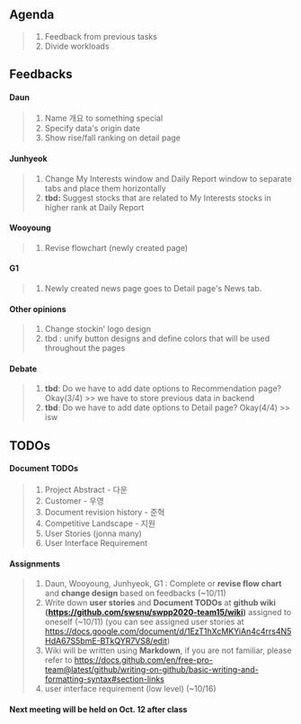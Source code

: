 ## Agenda
> 1. Feedback from previous tasks
> 2. Divide workloads

## Feedbacks  
#### Daun
> 1. Name 개요 to something special
> 2. Specify data's origin date
> 3. Show rise/fall ranking on detail page  

#### Junhyeok
> 1. Change My Interests window and Daily Report window to separate tabs and place them horizontally
> 2. **tbd:** Suggest stocks that are related to My Interests stocks in higher rank at Daily Report  

#### Wooyoung
> 1. Revise flowchart (newly created page)  

#### G1
> 1. Newly created news page goes to Detail page's News tab.  


#### Other opinions
> 1. Change stockin' logo design
> 2. tbd : unify button designs and define colors that will be used throughout the pages  

#### Debate
> 1. **tbd**: Do we have to add date options to Recommendation page? Okay(3/4) >> we have to store previous data in backend
> 2. **tbd**: Do we have to add date options to Detail page? Okay(4/4)  >> isw  


## TODOs
#### Document TODOs
> 1. Project Abstract - 다운
> 2. Customer - 우영
> 3. Document revision history - 준혁
> 4. Competitive Landscape - 지원
> 5. User Stories (jonna many)
> 6. User Interface Requirement  

#### Assignments
> 1. Daun, Wooyoung, Junhyeok, G1 : Complete or **revise flow chart** and **change design** based on feedbacks (~10/11)
> 2. Write down **user stories** and **Document TODOs** at **github wiki (https://github.com/swsnu/swpp2020-team15/wiki)** assigned to oneself (~10/11) (you can see assigned user stories at https://docs.google.com/document/d/1EzT1hXcMKYiAn4c4rrs4N5HdA67S5bmE-BTkQYR7VS8/edit)
> 3. Wiki will be written using **Markdown**, if you are not familiar, please refer to https://docs.github.com/en/free-pro-team@latest/github/writing-on-github/basic-writing-and-formatting-syntax#section-links
> 4. user interface requirement (low level) (~10/16)  

#### Next meeting will be held on Oct. 12 after class
